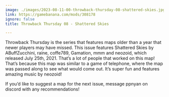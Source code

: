 ```yaml
---
image: ./images/2023-08-11-00-throwback-thursday-08-shattered-skies.jpg
link: https://gamebanana.com/mods/308178
ignore: false
title: Throwback Thursday 08 - Shattered Skies

---
```


Throwback Thursday is the series that features maps older than a year that newer players may have missed. This issue features Shattered Skies by ABuffZucchini, raine, coffe789, Gamation, mmm and neozoid, which released July 25th, 2021. That’s a lot of people that worked on this map! That’s because this map was similar to a game of telephone, where the map was passed along to see what would come out. It’s super fun and features amazing music by neozoid!

If you’d like to suggest a map for the next issue, message ppnyan on discord with any recommendations!
